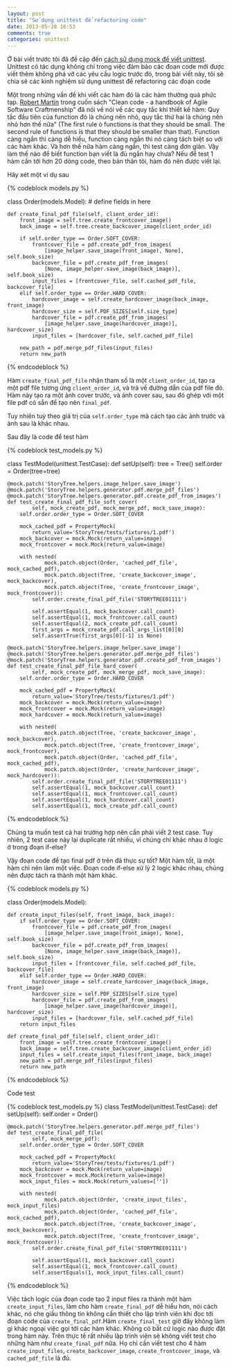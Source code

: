 ```yaml
---
layout: post
title: "Sử dụng unittest để refactoring code"
date: 2013-05-28 16:53
comments: true
categories: unittest
---
```


Ở bài viết trước tôi đã đề cập đến [cách sử dụng mock để viết unittest](http://ktmt.github.io/blog/2013/05/09/mock-with-unittest-in-python/). Unittest có tác dụng không chỉ trong việc đảm bảo các đoạn code mới được viết thêm không phá vỡ các yêu cầu logic trước đó, trong bài viết này, tôi sẽ chia sẽ các kinh nghiệm sử dụng unittest để refactoring các đoạn code

Một trong những vấn đề khi viết các hàm đó là các hàm thường quá phức tạp. [Robert Martin](http://en.wikipedia.org/wiki/Robert_Cecil_Martin) trong cuốn sách "Clean code - a handbook of Agile Software Craftmenship" đã nói về nói về các quy tắc khi thiết kế hàm: Quy tắc đầu tiên của function đó là chúng nên nhỏ, quy tắc thứ hai là chúng nên nhỏ hơn thế nữa" (The first rule ò functions is that they should be small. The second rule of functions is that they should be smaller than that). Function càng ngắn thì càng dễ hiểu, function càng ngắn thì nó càng tách biệt so với các hàm khác. Và hơn thế nữa hàm càng ngắn, thì test càng đơn giản. Vậy làm thế nào để biết function bạn viết là đủ ngắn hay chưa? Nếu để test 1 hàm cần tới hơn 20 dòng code, theo bản thân tôi, hàm đó nên được viết lại.

Hãy xét một ví dụ sau


{% codeblock models.py %}

class Order(models.Model):
    # define fields in here


    def create_final_pdf_file(self, client_order_id):
        front_image = self.tree.create_frontcover_image()
        back_image = self.tree.create_backcover_image(client_order_id)

        if self.order_type == Order.SOFT_COVER:
            frontcover_file = pdf.create_pdf_from_images(
                [image_helper.save_image(front_image), None], self.book_size)
            backcover_file = pdf.create_pdf_from_images(
                [None, image_helper.save_image(back_image)], self.book_size)
            input_files = [frontcover_file, self.cached_pdf_file, backcover_file]
        elif self.order_type == Order.HARD_COVER:
            hardcover_image = self.create_hardcover_image(back_image, front_image)
            hardcover_size = self.PDF_SIZES[self.size_type]
            hardcover_file = pdf.create_pdf_from_images(
                [image_helper.save_image(hardcover_image)], hardcover_size)
            input_files = [hardcover_file, self.cached_pdf_file]

        new_path = pdf.merge_pdf_files(input_files)
        return new_path

{% endcodeblock %}

Hàm `create_final_pdf_file` nhận tham số là một `client_order_id`, tạo ra một pdf file tương ứng `client_order_id`, và trả về đường dẫn của pdf file đó. Hàm này tạo ra một ảnh cover trước, và ảnh cover sau, sau đó ghép với một file pdf có sẵn để tạo nên `final_pdf`.

Tuy nhiên tuỳ theo giá trị của `self.order_type` mà cách tạo các ảnh trước và ảnh sau là khác nhau.

Sau đây là code để test hàm

{% codeblock test_models.py %}

class TestModel(unittest.TestCase):
    def setUp(self):
        tree = Tree()
        self.order = Order(tree=tree)

    @mock.patch('StoryTree.helpers.image_helper.save_image')
    @mock.patch('StoryTree.helpers.generator.pdf.merge_pdf_files')
    @mock.patch('StoryTree.helpers.generator.pdf.create_pdf_from_images')
    def test_create_final_pdf_file_soft_cover(
            self, mock_create_pdf, mock_merge_pdf, mock_save_image):
        self.order.order_type = Order.SOFT_COVER

        mock_cached_pdf = PropertyMock(
            return_value='StoryTree/tests/fixtures/1.pdf')
        mock_backcover = mock.Mock(return_value=image)
        mock_frontcover = mock.Mock(return_value=image)

        with nested(
                mock.patch.object(Order, 'cached_pdf_file', mock_cached_pdf),
                mock.patch.object(Tree, 'create_backcover_image', mock_backcover),
                mock.patch.object(Tree, 'create_frontcover_image', mock_frontcover)):
            self.order.create_final_pdf_file('STORYTREE01111')

            self.assertEqual(1, mock_backcover.call_count)
            self.assertEqual(1, mock_frontcover.call_count)
            self.assertEqual(2, mock_create_pdf.call_count)
            first_args = mock_create_pdf.call_args_list[0][0]
            self.assertTrue(first_args[0][-1] is None)

    @mock.patch('StoryTree.helpers.image_helper.save_image')
    @mock.patch('StoryTree.helpers.generator.pdf.merge_pdf_files')
    @mock.patch('StoryTree.helpers.generator.pdf.create_pdf_from_images')
    def test_create_final_pdf_file_hard_cover(
            self, mock_create_pdf, mock_merge_pdf, mock_save_image):
        self.order.order_type = Order.HARD_COVER

        mock_cached_pdf = PropertyMock(
            return_value='StoryTree/tests/fixtures/1.pdf')
        mock_backcover = mock.Mock(return_value=image)
        mock_frontcover = mock.Mock(return_value=image)
        mock_hardcover = mock.Mock(return_value=image)

        with nested(
                mock.patch.object(Tree, 'create_backcover_image', mock_backcover),
                mock.patch.object(Tree, 'create_frontcover_image', mock_frontcover),
                mock.patch.object(Order, 'cached_pdf_file', mock_cached_pdf),
                mock.patch.object(Order, 'create_hardcover_image', mock_hardcover)):
            self.order.create_final_pdf_file('STORYTREE01111')
            self.assertEqual(1, mock_backcover.call_count)
            self.assertEqual(1, mock_frontcover.call_count)
            self.assertEqual(1, mock_hardcover.call_count)
            self.assertEqual(1, mock_create_pdf.call_count)
{% endcodeblock %}

Chúng ta muốn test cả hai trường hợp nên cần phải viết 2 test case. Tuy nhiên, 2 test case này lại duplicate rất nhiều, vì chúng chỉ khác nhau ở logic ở trong đoạn if-else?

Vậy đoạn code để tạo final pdf ở trên đã thực sự tốt? Một hàm tốt, là một hàm chỉ nên làm một việc. Đoạn code if-else xử lý 2 logic khác nhau, chúng nên được tách ra thành một hàm khác.


{% codeblock models.py %}

class Order(models.Model):

    def create_input_files(self, front_image, back_image):
        if self.order_type == Order.SOFT_COVER:
            frontcover_file = pdf.create_pdf_from_images(
                [image_helper.save_image(front_image), None], self.book_size)
            backcover_file = pdf.create_pdf_from_images(
                [None, image_helper.save_image(back_image)], self.book_size)
            input_files = [frontcover_file, self.cached_pdf_file, backcover_file]
        elif self.order_type == Order.HARD_COVER:
            hardcover_image = self.create_hardcover_image(back_image, front_image)
            hardcover_size = self.PDF_SIZES[self.size_type]
            hardcover_file = pdf.create_pdf_from_images(
                [image_helper.save_image(hardcover_image)], hardcover_size)
            input_files = [hardcover_file, self.cached_pdf_file]
        return input_files

    def create_final_pdf_file(self, client_order_id):
        front_image = self.tree.create_frontcover_image()
        back_image = self.tree.create_backcover_image(client_order_id)
        input_files = self.create_input_files(front_image, back_image)
        new_path = pdf.merge_pdf_files(input_files)
        return new_path
{% endcodeblock %}


Code test

{% codeblock test_models.py %}
class TestModel(unittest.TestCase):
    def setUp(self):
        self.order = Order()

    @mock.patch('StoryTree.helpers.generator.pdf.merge_pdf_files')
    def test_create_final_pdf_file(
            self, mock_merge_pdf):
        self.order.order_type = Order.SOFT_COVER

        mock_cached_pdf = PropertyMock(
            return_value='StoryTree/tests/fixtures/1.pdf')
        mock_backcover = mock.Mock(return_value=image)
        mock_frontcover = mock.Mock(return_value=image)
        mock_input_files = mock.Mock(return_values=[''])

        with nested(
                mock.patch.object(Order, 'create_input_files', mock_input_files)
                mock.patch.object(Order, 'cached_pdf_file', mock_cached_pdf),
                mock.patch.object(Tree, 'create_backcover_image', mock_backcover),
                mock.patch.object(Tree, 'create_frontcover_image', mock_frontcover)):
            self.order.create_final_pdf_file('STORYTREE01111')

            self.assertEqual(1, mock_backcover.call_count)
            self.assertEqual(1, mock_frontcover.call_count)
            self.assertEquals(1, mock_input_files.call_count)

{% endcodeblock %}

Việc tách logic của đoạn code tạo 2 input files ra thành một hàm `create_input_files`, làm cho hàm `create_final_pdf` dễ hiểu hơn, nói cách khác, nó che giấu thông tin không cần thiết cho lập trình viên khi đọc tới đoạn code của `create_final_pdf`.Hàm `create_final_test` giờ đây không làm gì khác ngoại việc gọi tới các hàm khác. Không có bất cứ logic nào được đặt trong hàm này. Trên thực tế rất nhiều lập trình viên sẽ không viết test cho những hàm như `create_final_pdf` nữa. Họ chỉ cần viết test cho 4 hàm `create_input_files`, `create_backcover_image`, `create_frontcover_image`, và `cached_pdf_file` là đủ.
